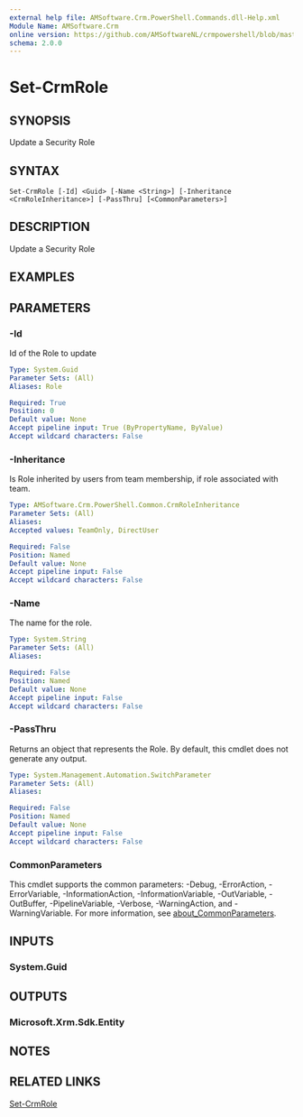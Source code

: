 ```yaml
---
external help file: AMSoftware.Crm.PowerShell.Commands.dll-Help.xml
Module Name: AMSoftware.Crm
online version: https://github.com/AMSoftwareNL/crmpowershell/blob/master/docs/Set-CrmRole.md
schema: 2.0.0
---
```


# Set-CrmRole

## SYNOPSIS
Update a Security Role

## SYNTAX

```
Set-CrmRole [-Id] <Guid> [-Name <String>] [-Inheritance <CrmRoleInheritance>] [-PassThru] [<CommonParameters>]
```

## DESCRIPTION
Update a Security Role

## EXAMPLES

## PARAMETERS

### -Id
Id of the Role to update

```yaml
Type: System.Guid
Parameter Sets: (All)
Aliases: Role

Required: True
Position: 0
Default value: None
Accept pipeline input: True (ByPropertyName, ByValue)
Accept wildcard characters: False
```

### -Inheritance
Is Role inherited by users from team membership, if role associated with team.

```yaml
Type: AMSoftware.Crm.PowerShell.Common.CrmRoleInheritance
Parameter Sets: (All)
Aliases:
Accepted values: TeamOnly, DirectUser

Required: False
Position: Named
Default value: None
Accept pipeline input: False
Accept wildcard characters: False
```

### -Name
The name for the role.

```yaml
Type: System.String
Parameter Sets: (All)
Aliases:

Required: False
Position: Named
Default value: None
Accept pipeline input: False
Accept wildcard characters: False
```

### -PassThru
Returns an object that represents the Role. By default, this cmdlet does not generate any output.

```yaml
Type: System.Management.Automation.SwitchParameter
Parameter Sets: (All)
Aliases:

Required: False
Position: Named
Default value: None
Accept pipeline input: False
Accept wildcard characters: False
```

### CommonParameters
This cmdlet supports the common parameters: -Debug, -ErrorAction, -ErrorVariable, -InformationAction, -InformationVariable, -OutVariable, -OutBuffer, -PipelineVariable, -Verbose, -WarningAction, and -WarningVariable. For more information, see [about_CommonParameters](http://go.microsoft.com/fwlink/?LinkID=113216).

## INPUTS

### System.Guid

## OUTPUTS

### Microsoft.Xrm.Sdk.Entity

## NOTES

## RELATED LINKS

[Set-CrmRole](Set-CrmRole.md)

